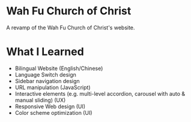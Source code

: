 # Wah Fu Church of Christ
A revamp of the Wah Fu Church of Christ's website.

# What I Learned
* Bilingual Website (English/Chinese)
* Language Switch design
* Sidebar navigation design
* URL manipulation (JavaScript)
* Interactive elements (e.g. multi-level accordion, carousel with auto & manual sliding) (UX)
* Responsive Web design (UI)
* Color scheme optimization (UI)
